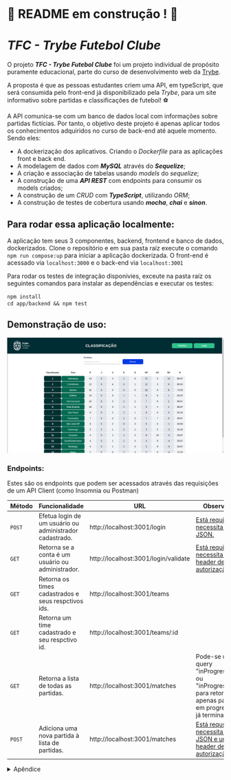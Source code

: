 # :construction: README em construção ! :construction:
 # ***TFC - Trybe Futebol Clube***

O projeto ***TFC - Trybe Futebol Clube*** foi um projeto indivídual de propósito puramente educacional, parte do curso de desenvolvimento web da [Trybe](https://github.com/betrybe).

A proposta é que as pessoas estudantes criem uma API, em typeScript, que será consumida pelo front-end já disponibilizado pela *Trybe*, para um site informativo sobre partidas e classificações de futebol! ⚽️

A API comunica-se com um banco de dados local com informações sobre partidas fictícias. Por tanto, o objetivo deste projeto é apenas aplicar todos os conhecimentos adquiridos no curso de back-end até aquele momento. Sendo eles:
* A dockerização dos aplicativos. Criando o *Dockerfile* para as aplicações front e back end.
* A modelagem de dados com ***MySQL*** através do ***Sequelize***;
* A criação e associação de tabelas usando *models* do *sequelize*;
* A construção de uma ***API REST*** com endpoints para consumir os models criados;
* A construção de um *CRUD* com ***TypeScript***, utilizando *ORM*;
* A construção de testes de cobertura usando ***mocha***, ***chai*** e ***sinon***.

## Para rodar essa aplicação localmente:

A aplicação tem seus 3 componentes, backend, frontend e banco de dados, dockerizados.
Clone o repositório e em sua pasta raíz execute o comando `npm run compose:up` para iniciar a aplicação dockerizada.
O front-end é acessado via `localhost:3000` e o back-end via `localhost:3001`

Para rodar os testes de integração disponívies, exceute na pasta raíz os seguintes comandos para instalar as dependências e executar os testes:

```
npm install
cd app/backend && npm test
```

## Demonstração de uso:

![Aplication Screenchot](app_screenshot.png "Pagina inicial da Aplicação")

### Endpoints:

Estes são os endpoints que podem ser acessados através das requisições de um API Client (como Insomnia ou Postman)

|Método|Funcionalidade|URL|Observações|
|------|--------------|---|-----------|
|`POST`|Efetua login de um usuário ou administrador cadastrado.|http://localhost:3001/login|[Está requisição necessita de um JSON.](#POSTlogin)|
|`GET`|Retorna se a conta é um usuário ou administrador.|http://localhost:3001/login/validate|[Está requisição necessita de um header de autorização.](#tokenUser)|
|`GET`|Retorna os times cadastrados e seus respctivos ids.|http://localhost:3001/teams||
|`GET`|Retorna um time cadastrado e seu respctivo id.|http://localhost:3001/teams/:id||
|`GET`|Retorna a lista de todas as partidas.|http://localhost:3001/matches|Pode-se usar a query "inProgress=true" ou "inProgress=false" para retornar apenas partidas em progresso ou já terminadas.|
|`POST`|Adiciona uma nova partida à lista de partidas.|http://localhost:3001/matches|[Está requsição necessita de um JSON e um header de autorização](#POSTmatch)|

<details><summary>Apêndice</summary>

<a name="POSTlogin">Body JSON para POST /login:</a>
```
{
	"email": "admin@admin.com",
	"password": "secret_admin"
}
```

<a name="tokenUser">Token de usuário para GET /login/validade:</a>
```
authorization: "eyJhbGciOiJIUzI1NiIsInR5cCI6IkpXVCJ9.eyJkYXRhIjp7InJvbGUiOiJ1c2VyIn0sImlhdCI6MTY2NDgxOTY4MH0.VzMj36UL8cQbX2no1eeSZevg-9x6gSAnIverABcC0A8"
```

Token de administrador para GET /login/validade:
```
authorization: "eyJhbGciOiJIUzI1NiIsInR5cCI6IkpXVCJ9.eyJkYXRhIjp7InJvbGUiOiJhZG1pbiJ9LCJpYXQiOjE2NzgwNTk2NjB9.4tJ-_N31IEcXUh8vOONvAEbkGbG5Kz9Ldw5Gko_a2bQ"
```

<a name="POSTmatch">Exemplo Body JSON para POST /matches:</a>
```
{
  "homeTeam": 1,
  "homeTeamGoals": 2,
  "awayTeam": 7,
  "awayTeamGoals": 2,
	"inProgress": true
}
```

Token de usuário para o header "authorization":
```
authorization: "eyJhbGciOiJIUzI1NiIsInR5cCI6IkpXVCJ9.eyJkYXRhIjp7InJvbGUiOiJ1c2VyIn0sImlhdCI6MTY2NDgxOTY4MH0.VzMj36UL8cQbX2no1eeSZevg-9x6gSAnIverABcC0A8"
```
</details>